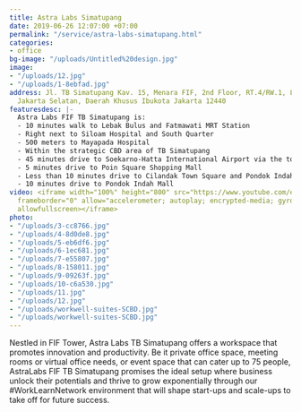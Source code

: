 ```yaml
---
title: Astra Labs Simatupang
date: 2019-06-26 12:07:00 +07:00
permalink: "/service/astra-labs-simatupang.html"
categories:
- office
bg-image: "/uploads/Untitled%20design.jpg"
image:
- "/uploads/12.jpg"
- "/uploads/1-8ebfad.jpg"
address: Jl. TB Simatupang Kav. 15, Menara FIF, 2nd Floor, RT.4/RW.1, Lb. Bulus, Cilandak,
  Jakarta Selatan, Daerah Khusus Ibukota Jakarta 12440
featuresdesc: |-
  Astra Labs FIF TB Simatupang is:
  - 10 minutes walk to Lebak Bulus and Fatmawati MRT Station
  - Right next to Siloam Hospital and South Quarter
  - 500 meters to Mayapada Hospital
  - Within the strategic CBD area of TB Simatupang
  - 45 minutes drive to Soekarno-Hatta International Airport via the toll road
  - 5 minutes drive to Poin Square Shopping Mall
  - Less than 10 minutes drive to Cilandak Town Square and Pondok Indah Hospital
  - 10 minutes drive to Pondok Indah Mall
video: <iframe width="100%" height="800" src="https://www.youtube.com/embed/35iok_pqI6Q"
  frameborder="0" allow="accelerometer; autoplay; encrypted-media; gyroscope; picture-in-picture"
  allowfullscreen></iframe>
photo:
- "/uploads/3-cc8766.jpg"
- "/uploads/4-8d0de8.jpg"
- "/uploads/5-eb6df6.jpg"
- "/uploads/6-1ec681.jpg"
- "/uploads/7-e55807.jpg"
- "/uploads/8-158011.jpg"
- "/uploads/9-09263f.jpg"
- "/uploads/10-c6a530.jpg"
- "/uploads/11.jpg"
- "/uploads/12.jpg"
- "/uploads/workwell-suites-SCBD.jpg"
- "/uploads/workwell-suites-SCBD.jpg"
---
```


Nestled in FIF Tower, Astra Labs TB Simatupang offers a workspace that promotes innovation and productivity. Be it private office space, meeting rooms or virtual office needs, or event space that can cater up to 75 people, AstraLabs FIF TB Simatupang promises the ideal setup where business unlock their potentials and thrive to grow exponentially through our #WorkLearnNetwork environment that will shape start-ups and scale-ups to take off for future success.